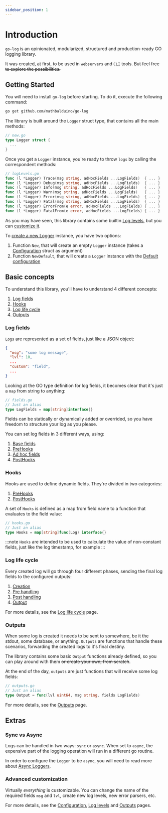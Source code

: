```yaml
---
sidebar_position: 1
---
```


# Introduction

`go-log` is an opinionated, modularized, structured and production-ready GO logging library. 

It was created, at first, to be used in `webservers` and `CLI` tools. ~~But feel free to explore the possibilities.~~

## Getting Started

You will need to install `go-log` before starting. To do it, execute the following command:

```sh
go get github.com/mathbalduino/go-log
```

The library is built around the `Logger` struct type, that contains all the main methods:

```go
// new.go
type Logger struct {
  ...
}
```

Once you get a `Logger` instance, you're ready to throw `logs` by calling the correspondent methods:

```go
// logLevels.go
func (l *Logger) Trace(msg string, adHocFields ...LogFields)  { ... }
func (l *Logger) Debug(msg string, adHocFields ...LogFields)  { ... }
func (l *Logger) Info(msg string, adHocFields ...LogFields)   { ... }
func (l *Logger) Warn(msg string, adHocFields ...LogFields)   { ... }
func (l *Logger) Error(msg string, adHocFields ...LogFields)  { ... }
func (l *Logger) Fatal(msg string, adHocFields ...LogFields)  { ... }
func (l *Logger) ErrorFrom(e error, adHocFields ...LogFields) { ... }
func (l *Logger) FatalFrom(e error, adHocFields ...LogFields) { ... }
```

As you may have seen, this library contains some builtin [Log levels](basic-concepts/log_levels.md), but you can [customize it](basic-concepts/log_levels.md#extending-the-log-levels).

To [create a new Logger](basic-concepts/logger_creation.md) instance, you have two options:
1. Function `New`, that will create an empty `Logger` instance (takes a [Configuration](basic-concepts/configuration.md) struct as argument)
2. Function `NewDefault`, that will create a `Logger` instance with the [Default configuration](basic-concepts/configuration.md#default-configuration)

## Basic concepts

To understand this library, you'll have to understand 4 different concepts: 
1. [Log fields](#log-fields)
2. [Hooks](#hooks)
3. [Log life cycle](#log-life-cycle)
4. [Outputs](#outputs)

### Log fields

`Logs` are represented as a set of fields, just like a JSON object:

```json
{
  "msg": "some log message",
  "lvl": 10,
  ...
  "custom": "field",
  ...
}
```

Looking at the GO type definition for log fields, it becomes clear that it's just a `map` from string to anything:

```go
// fields.go
// Just an alias
type LogFields = map[string]interface{}
```

Fields can be statically or dynamically added or overrided, so you have freedom to structure your log as you please.

You can set log fields in 3 different ways, using:

1. [Base fields](basic-concepts/base_fields.md)
2. [PreHooks](basic-concepts/pre_hooks.md)
3. [Ad hoc fields](basic-concepts/adhoc_fields.md)
4. [PostHooks](basic-concepts/post_hooks.md)

### Hooks

Hooks are used to define dynamic fields. They're divided in two categories:
1. [PreHooks](basic-concepts/pre_hooks.md)
2. [PostHooks](basic-concepts/post_hooks.md)

A set of `Hooks` is defined as a map from field name to a function that evaluates to the field value:
```go
// hooks.go
// Just an alias
type Hooks = map[string]func(Log) interface{}
```

:::note
`Hooks` are intended to be used to calculate the value of non-constant fields, just like the log timestamp, for example
:::

### Log life cycle

Every created log will go through four different phases, sending the final log fields to the configured outputs:

1. [Creation](basic-concepts/life_cycle.md#sync-phase-1-creation)
2. [Pre handling](basic-concepts/life_cycle.md#sync-phase-2-pre-handling)
3. [Post handling](basic-concepts/life_cycle.md#async-phase-3-post-handling)
4. [Output](basic-concepts/life_cycle.md#async-phase-4-output)

For more details, see the [Log life cycle](basic-concepts/life_cycle.md) page.

### Outputs

When some log is created it needs to be sent to somewhere, be it the stdout, some database, or anything. `Outputs` are functions that handle these scenarios, forwarding the created logs to it's final destiny.

The library contains some basic `Output` functions already defined, so you can play around with them ~~or create your own, from scratch~~.

At the end of the day, `outputs` are just functions that will receive some log fields:
```go
// outputs.go
// Just an alias
type Output = func(lvl uint64, msg string, fields LogFields)
```

For more details, see the [Outputs](basic-concepts/outputs.md) page.

## Extras

### Sync vs Async

Logs can be handled in two ways: `sync` or `async`. When set to `async`, the expensive part of the logging operation will run in a different go routine.

In order to configure the `Logger` to be `async`, you will need to read more about [Async Loggers](basic-concepts/async_logger.md).

### Advanced customization

Virtually _everything_ is customizable. You can change the name of the required fields `msg` and `lvl`, create new log levels, new error parsers, etc.

For more details, see the [Configuration](basic-concepts/configuration.md), [Log levels](basic-concepts/log_levels.md) and [Outputs](basic-concepts/outputs.md) pages.
